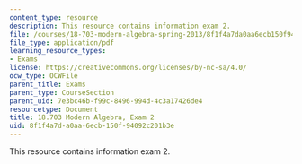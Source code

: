 ```yaml
---
content_type: resource
description: This resource contains information exam 2.
file: /courses/18-703-modern-algebra-spring-2013/8f1f4a7da0aa6ecb150f94092c201b3e_MIT18_703S13_pra_2t.pdf
file_type: application/pdf
learning_resource_types:
- Exams
license: https://creativecommons.org/licenses/by-nc-sa/4.0/
ocw_type: OCWFile
parent_title: Exams
parent_type: CourseSection
parent_uid: 7e3bc46b-f99c-8496-994d-4c3a17426de4
resourcetype: Document
title: 18.703 Modern Algebra, Exam 2
uid: 8f1f4a7d-a0aa-6ecb-150f-94092c201b3e
---
```

This resource contains information exam 2.
